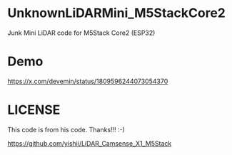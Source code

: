 # UnknownLiDARMini_M5StackCore2
Junk Mini LiDAR code for M5Stack Core2 (ESP32)



# Demo
https://x.com/devemin/status/1809596244073054370


# LICENSE

This code is from his code.
Thanks!!!  :-)

https://github.com/yishii/LiDAR_Camsense_X1_M5Stack
